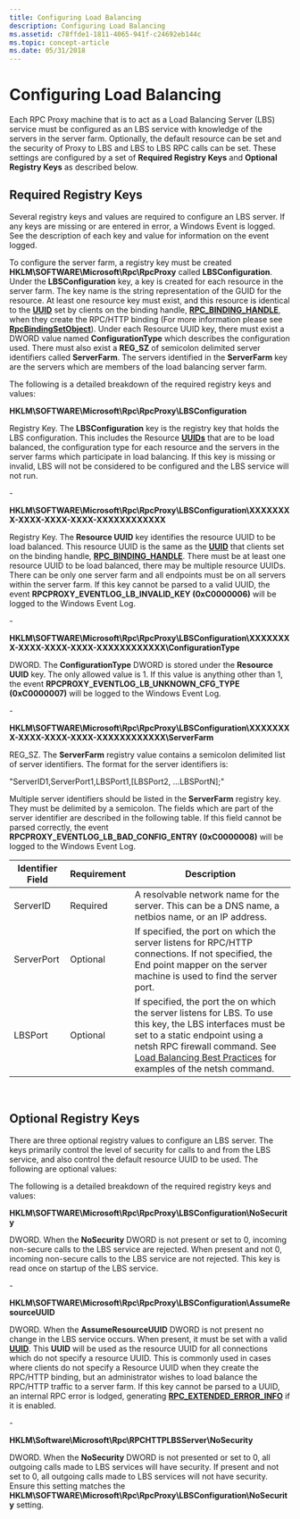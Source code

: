 ```yaml
---
title: Configuring Load Balancing
description: Configuring Load Balancing
ms.assetid: c78ffde1-1811-4065-941f-c24692eb144c
ms.topic: concept-article
ms.date: 05/31/2018
---
```


# Configuring Load Balancing

Each RPC Proxy machine that is to act as a Load Balancing Server (LBS) service must be configured as an LBS service with knowledge of the servers in the server farm. Optionally, the default resource can be set and the security of Proxy to LBS and LBS to LBS RPC calls can be set. These settings are configured by a set of **Required Registry Keys** and **Optional Registry Keys** as described below.

## Required Registry Keys

Several registry keys and values are required to configure an LBS server. If any keys are missing or are entered in error, a Windows Event is logged. See the description of each key and value for information on the event logged.

To configure the server farm, a registry key must be created **HKLM\\SOFTWARE\\Microsoft\\Rpc\\RpcProxy** called **LBSConfiguration**. Under the **LBSConfiguration** key, a key is created for each resource in the server farm. The key name is the string representation of the GUID for the resource. At least one resource key must exist, and this resource is identical to the [**UUID**](./rpcdce/ns-rpcdce-uuid.md) set by clients on the binding handle, [**RPC\_BINDING\_HANDLE**](rpc-binding-handle.md), when they create the RPC/HTTP binding (For more information please see [**RpcBindingSetObject**](/windows/desktop/api/Rpcdce/nf-rpcdce-rpcbindingsetobject)). Under each Resource UUID key, there must exist a DWORD value named **ConfigurationType** which describes the configuration used. There must also exist a **REG\_SZ** of semicolon delimited server identifiers called **ServerFarm**. The servers identified in the **ServerFarm** key are the servers which are members of the load balancing server farm.

The following is a detailed breakdown of the required registry keys and values:

**HKLM\\SOFTWARE\\Microsoft\\Rpc\\RpcProxy\\LBSConfiguration**

Registry Key. The **LBSConfiguration** key is the registry key that holds the LBS configuration. This includes the Resource [**UUIDs**](./rpcdce/ns-rpcdce-uuid.md) that are to be load balanced, the configuration type for each resource and the servers in the server farms which participate in load balancing. If this key is missing or invalid, LBS will not be considered to be configured and the LBS service will not run.

\-

**HKLM\\SOFTWARE\\Microsoft\\Rpc\\RpcProxy\\LBSConfiguration\\XXXXXXXX-XXXX-XXXX-XXXX-XXXXXXXXXXXX**

Registry Key. The **Resource UUID** key identifies the resource UUID to be load balanced. This resource UUID is the same as the [**UUID**](./rpcdce/ns-rpcdce-uuid.md) that clients set on the binding handle, [**RPC\_BINDING\_HANDLE**](rpc-binding-handle.md). There must be at least one resource UUID to be load balanced, there may be multiple resource UUIDs. There can be only one server farm and all endpoints must be on all servers within the server farm. If this key cannot be parsed to a valid UUID, the event **RPCPROXY\_EVENTLOG\_LB\_INVALID\_KEY (0xC0000006)** will be logged to the Windows Event Log.

\-

**HKLM\\SOFTWARE\\Microsoft\\Rpc\\RpcProxy\\LBSConfiguration\\XXXXXXXX-XXXX-XXXX-XXXX-XXXXXXXXXXXX\\ConfigurationType**

DWORD. The **ConfigurationType** DWORD is stored under the **Resource UUID** key. The only allowed value is 1. If this value is anything other than 1, the event **RPCPROXY\_EVENTLOG\_LB\_UNKNOWN\_CFG\_TYPE (0xC0000007)** will be logged to the Windows Event Log.

\-

**HKLM\\SOFTWARE\\Microsoft\\Rpc\\RpcProxy\\LBSConfiguration\\XXXXXXXX-XXXX-XXXX-XXXX-XXXXXXXXXXXX\\ServerFarm**

REG\_SZ. The **ServerFarm** registry value contains a semicolon delimited list of server identifiers. The format for the server identifiers is:

"ServerID1,ServerPort1,LBSPort1,\[LBSPort2, …LBSPortN\];"

Multiple server identifiers should be listed in the **ServerFarm** registry key. They must be delimited by a semicolon. The fields which are part of the server identifier are described in the following table. If this field cannot be parsed correctly, the event **RPCPROXY\_EVENTLOG\_LB\_BAD\_CONFIG\_ENTRY (0xC0000008)** will be logged to the Windows Event Log.



| Identifier Field | Requirement | Description                                                                                                                                                                                                                                                                        |
|------------------|-------------|------------------------------------------------------------------------------------------------------------------------------------------------------------------------------------------------------------------------------------------------------------------------------------|
| ServerID         | Required    | A resolvable network name for the server. This can be a DNS name, a netbios name, or an IP address.                                                                                                                                                                                |
| ServerPort       | Optional    | If specified, the port on which the server listens for RPC/HTTP connections. If not specified, the End point mapper on the server machine is used to find the server port.                                                                                                         |
| LBSPort          | Optional    | If specified, the port the on which the server listens for LBS. To use this key, the LBS interfaces must be set to a static endpoint using a netsh RPC firewall command. See [Load Balancing Best Practices](load-balancing-best-practices.md) for examples of the netsh command. |



 

## Optional Registry Keys

There are three optional registry values to configure an LBS server. The keys primarily control the level of security for calls to and from the LBS service, and also control the default resource UUID to be used. The following are optional values:

The following is a detailed breakdown of the required registry keys and values:

**HKLM\\SOFTWARE\\Microsoft\\Rpc\\RpcProxy\\LBSConfiguration\\NoSecurity**

DWORD. When the **NoSecurity** DWORD is not present or set to 0, incoming non-secure calls to the LBS service are rejected. When present and not 0, incoming non-secure calls to the LBS service are not rejected. This key is read once on startup of the LBS service.

\-

**HKLM\\SOFTWARE\\Microsoft\\Rpc\\RpcProxy\\LBSConfiguration\\AssumeResourceUUID**

DWORD. When the **AssumeResourceUUID** DWORD is not present no change in the LBS service occurs. When present, it must be set with a valid [**UUID**](./rpcdce/ns-rpcdce-uuid.md). This **UUID** will be used as the resource UUID for all connections which do not specify a resource UUID. This is commonly used in cases where clients do not specify a Resource UUID when they create the RPC/HTTP binding, but an administrator wishes to load balance the RPC/HTTP traffic to a server farm. If this key cannot be parsed to a UUID, an internal RPC error is lodged, generating [**RPC\_EXTENDED\_ERROR\_INFO**](/windows/win32/api/rpcasync/ns-rpcasync-rpc_extended_error_info) if it is enabled.

\-

**HKLM\\Software\\Microsoft\\Rpc\\RPCHTTPLBSServer\\NoSecurity**

DWORD. When the **NoSecurity** DWORD is not presented or set to 0, all outgoing calls made to LBS services will have security. If present and not set to 0, all outgoing calls made to LBS services will not have security. Ensure this setting matches the **HKLM\\SOFTWARE\\Microsoft\\Rpc\\RpcProxy\\LBSConfiguration\\NoSecurity** setting.

 

 

